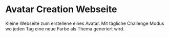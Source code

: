 # Avatar Creation Webseite
Kleine Webseite zum erstellene eines Avatar. Mit tägliche Challenge Modus wo jeden Tag eine neue Farbe als Thema generiert wird.